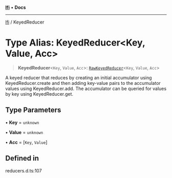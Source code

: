 [**lfi**](../readme.md) • **Docs**

***

[lfi](../globals.md) / KeyedReducer

# Type Alias: KeyedReducer\<Key, Value, Acc\>

> **KeyedReducer**\<`Key`, `Value`, `Acc`\>: [`RawKeyedReducer`](RawKeyedReducer.md)\<`Key`, `Value`, `Acc`\>

A keyed reducer that reduces by creating an initial accumulator using
KeyedReducer.create and then adding key-value pairs to the
accumulator values using KeyedReducer.add. The accumulator can be
queried for values by key using KeyedReducer.get.

## Type Parameters

• **Key** = `unknown`

• **Value** = `unknown`

• **Acc** = [`Key`, `Value`]

## Defined in

reducers.d.ts:107

